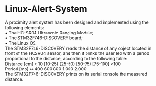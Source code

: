 # Linux-Alert-System
A proximity alert system has been designed and implemented using the following elements:<br />
• The HC-SR04 Ultrasonic Ranging Module;<br />
• The STM32F746-DISCOVERY board;<br />
• The Linux OS.<br />
The STM32F746-DISCOVERY reads the distance of any object located in front of the HCSR04
sensor, and then it blinks the user led with a period proportional to the distance,
according to the following table:<br />
Distance [cm] < 10 [10-25) [25-50) [50-75) [75-100] >100<br />
Period [ms] ∞ 400 600 800 1.000 2.000<br />
The STM32F746-DISCOVERY prints on its serial console the measured distance.<br />
